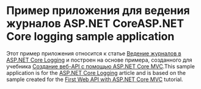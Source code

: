 # <a name="aspnet-core-logging-sample-application"></a><span data-ttu-id="f455d-101">Пример приложения для ведения журналов ASP.NET Core</span><span class="sxs-lookup"><span data-stu-id="f455d-101">ASP.NET Core logging sample application</span></span>

<span data-ttu-id="f455d-102">Этот пример приложения относится к статье [Ведение журналов в ASP.NET Core Logging](https://docs.microsoft.com/aspnet/core/fundamentals/logging/index) и построен на основе примера, созданного для учебника [Создание веб-API с помощью ASP.NET Core MVC](https://docs.microsoft.com/aspnet/core/tutorials/first-web-api).</span><span class="sxs-lookup"><span data-stu-id="f455d-102">This sample application is for the [ASP.NET Core Logging](https://docs.microsoft.com/aspnet/core/fundamentals/logging/index) article and is based on the sample created for the [First Web API with ASP.NET Core MVC](https://docs.microsoft.com/aspnet/core/tutorials/first-web-api) tutorial.</span></span>
